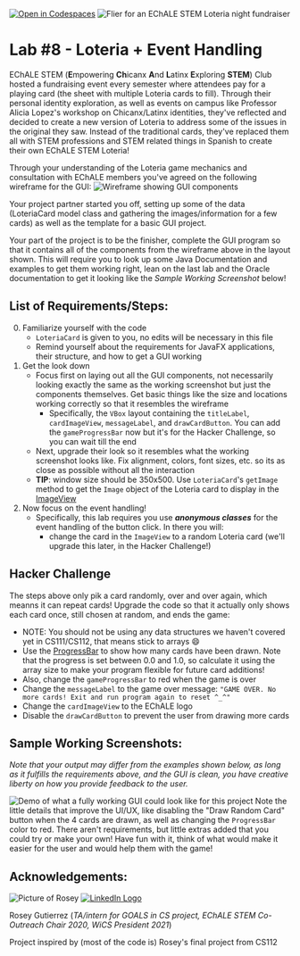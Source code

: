 [![Open in Codespaces](https://classroom.github.com/assets/launch-codespace-2972f46106e565e64193e422d61a12cf1da4916b45550586e14ef0a7c637dd04.svg)](https://classroom.github.com/open-in-codespaces?assignment_repo_id=16822494)
![Flier for an EChALE STEM Loteria night fundraiser](https://i.imgur.com/nnPOLo3.png)

# **Lab #8 - Loteria + Event Handling**

EChALE STEM (**E**mpowering **Ch**icanx **A**nd **L**atinx **E**xploring **STEM**) Club hosted a fundraising event every semester where attendees pay for a playing card (the sheet with multiple Loteria cards to fill). Through their personal identity exploration, as well as events on campus like Professor Alicia Lopez's workshop on Chicanx/Latinx identities, they've reflected and decided to create a new version of Loteria to address some of the issues in the original they saw. Instead of the traditional cards, they've replaced them all with STEM professions and STEM related things in Spanish to create their own EChALE STEM Loteria!

Through your understanding of the Loteria game mechanics and consultation with EChALE members you've agreed on the following wireframe for the GUI:
![Wireframe showing GUI components](https://imgur.com/HQd6DPS.png)

Your project partner started you off, setting up some of the data (LoteriaCard model class and gathering the images/information for a few cards) as well as the template for a basic GUI project.

Your part of the project is to be the finisher, complete the GUI program so that it contains all of the components from the wireframe above in the layout shown. This will require you to look up some Java Documentation and examples to get them working right, lean on the last lab and the Oracle documentation to get it looking like the *Sample Working Screenshot* below!

## **List of Requirements/Steps:**
0. Familiarize yourself with the code
	- `LoteriaCard` is given to you, no edits will be necessary in this file
	- Remind yourself about the requirements for JavaFX applications, their structure, and how to get a GUI working
1. Get the look down
	- Focus first on laying out all the GUI components, not necessarily looking exactly the same as the working screenshot but just the components themselves. Get basic things like the size and locations working correctly so that it resembles the wireframe
		- Specifically, the `VBox` layout containing the `titleLabel`, `cardImageView`, `messageLabel`, and `drawCardButton`. You can add the `gameProgressBar` now but it's for the Hacker Challenge, so you can wait till the end
	- Next, upgrade their look so it resembles what the working screenshot looks like. Fix alignment, colors, font sizes, etc. so its as close as possible without all the interaction
	- **TIP**: window size should be 350x500. Use `LoteriaCard`'s `getImage` method to get the `Image` object of the Loteria card to display in the [ImageView](https://docs.oracle.com/javase/8/javafx/api/javafx/scene/image/ImageView.html)
2. Now focus on the event handling!
	- Specifically, this lab requires you use ***anonymous classes*** for the event handling of the button click. In there you will:
		- change the card in the `ImageView` to a random Loteria card (we'll upgrade this later, in the Hacker Challenge!)


## **Hacker Challenge**
The steps above only pik a card randomly, over and over again, which meanns it can repeat cards! Upgrade the code so that it actually only shows each card once, still chosen at random, and ends the game:
- NOTE: You should not be using any data structures we haven't covered yet in CS111/CS112, that means stick to arrays 😄
- Use the [ProgressBar](https://docs.oracle.com/javase/8/javafx/api/javafx/scene/control/ProgressBar.html) to show how many cards have been drawn. Note that the progress is set between 0.0 and 1.0, so calculate it using the array size to make your program flexible for future card additions!
- Also, change the `gameProgressBar` to red when the game is over
- Change the `messageLabel` to the game over message: `"GAME OVER. No more cards! Exit and run program again to reset ^_^"`
- Change the `cardImageView` to the EChALE logo
- Disable the `drawCardButton` to prevent the user from drawing more cards


## **Sample Working Screenshots:**
*Note that your output may differ from the examples shown below, as long as it fulfills the requirements above, and the GUI is clean, you have creative liberty on how you provide feedback to the user.*

![Demo of what a fully working GUI could look like for this project](https://i.imgur.com/0XEzTQO.gif)
Note the little details that improve the UI/UX, like disabling the "Draw Random Card" button when the 4 cards are drawn, as well as changing the `ProgressBar` color to red. There aren't requirements, but little extras added that you could try or make your own! Have fun with it, think of what would make it easier for the user and would help them with the game!


## **Acknowledgements:**
![Picture of Rosey](https://i.imgur.com/9Je8qpy.jpg)
[![LinkedIn Logo](https://i.imgur.com/v8fiNiM.png)](https://www.linkedin.com/in/rosey-a-gutierrez/)

Rosey Gutierrez (*TA/intern for GOALS in CS project, EChALE STEM Co-Outreach Chair 2020, WiCS President 2021*)

Project inspired by (most of the code is) Rosey's final project from CS112